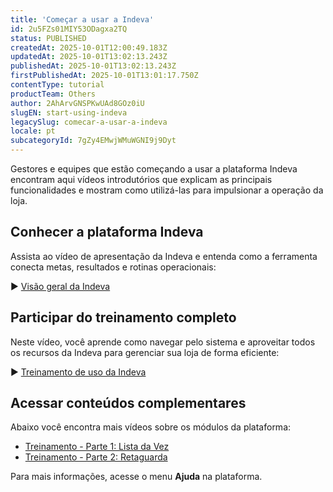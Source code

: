 ```yaml
---
title: 'Começar a usar a Indeva'
id: 2u5FZs01MIY53ODagxa2TQ
status: PUBLISHED
createdAt: 2025-10-01T12:00:49.183Z
updatedAt: 2025-10-01T13:02:13.243Z
publishedAt: 2025-10-01T13:02:13.243Z
firstPublishedAt: 2025-10-01T13:01:17.750Z
contentType: tutorial
productTeam: Others
author: 2AhArvGNSPKwUAd8GOz0iU
slugEN: start-using-indeva
legacySlug: comecar-a-usar-a-indeva
locale: pt
subcategoryId: 7gZy4EMwjWMuWGNI9j9Dyt
---
```


Gestores e equipes que estão começando a usar a plataforma Indeva encontram aqui vídeos introdutórios que explicam as principais funcionalidades e mostram como utilizá-las para impulsionar a operação da loja.

## Conhecer a plataforma Indeva

Assista ao vídeo de apresentação da Indeva e entenda como a ferramenta conecta metas, resultados e rotinas operacionais:

▶️ [Visão geral da Indeva](https://youtu.be/i5mNArEeSEo)

## Participar do treinamento completo

Neste vídeo, você aprende como navegar pelo sistema e aproveitar todos os recursos da Indeva para gerenciar sua loja de forma eficiente:

▶️ [Treinamento de uso da Indeva](https://youtu.be/jQeIBT3sc8Q)

## Acessar conteúdos complementares

Abaixo você encontra mais vídeos sobre os módulos da plataforma:

- [Treinamento - Parte 1: Lista da Vez](https://www.youtube.com/watch?v=9_QfWN5Z2WU)
- [Treinamento - Parte 2: Retaguarda](https://www.youtube.com/watch?v=6Fve_4wZAaQ)

Para mais informações, acesse o menu **Ajuda** na plataforma.

